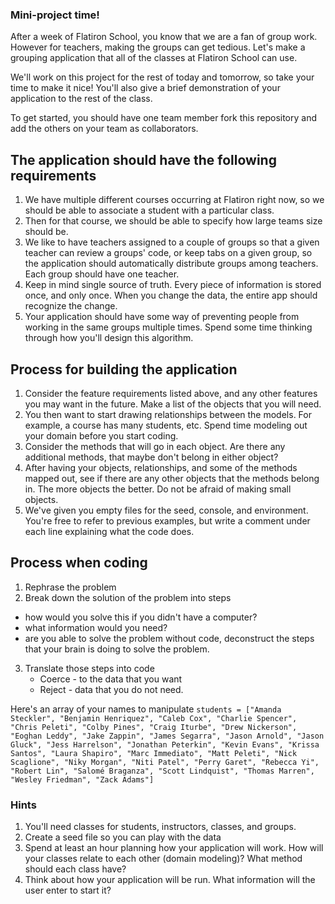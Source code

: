
### Mini-project time!  

After a week of Flatiron School, you know that we are a fan of group work. However for teachers, making the groups can get tedious.  Let's make a grouping application that all of the classes at Flatiron School can use.

We'll work on this project for the rest of today and tomorrow, so take your time to make it nice!  You'll also give a brief demonstration of your application to the rest of the class.

To get started, you should have one team member fork this repository and add the others on your team as collaborators.  

## The application should have the following requirements
 1. We have multiple different courses occurring at Flatiron right now, so we should be able to associate a student with a particular class.
 2. Then for that course, we should be able to specify how large teams size should be.
 3. We like to have teachers assigned to a couple of groups so that a given teacher can review a groups' code, or keep tabs on a given group, so the application should automatically distribute groups among teachers. Each group should have one teacher.
 4. Keep in mind single source of truth. Every piece of information is stored once, and only once. When you change the data, the entire app should recognize the change.
 5. Your application should have some way of preventing people from working in the same groups multiple times. Spend some time thinking through how you'll design this algorithm.


## Process for building the application
 1. Consider the feature requirements listed above, and any other features you may want in the future.  Make a list of the objects that you will need.
 2. You then want to start drawing relationships between the models.  For example, a course has many students, etc. Spend time modeling out your domain before you start coding.
 3. Consider the methods that will go in each object.  Are there any additional methods, that maybe don't belong in either object?
 4. After having your objects, relationships, and some of the methods mapped out, see if there are any other objects that the methods belong in.  The more objects the better.  Do not be afraid of making small objects.
 5. We've given you empty files for the seed, console, and environment. You're free to refer to previous examples, but write a comment under each line explaining what the code does.

## Process when coding
1. Rephrase the problem
2. Break down the solution of the problem into steps
 - how would you solve this if you didn't have a computer?
 - what information would you need?
 - are you able to solve the problem without code, deconstruct the steps that your brain is doing to solve the problem.
3. Translate those steps into code
   - Coerce - to the data that you want
   - Reject - data that you do not need.


Here's an array of your names to manipulate
`students = ["Amanda Steckler", "Benjamin Henriquez", "Caleb Cox", "Charlie Spencer", "Chris Peleti", "Colby Pines", "Craig Iturbe", "Drew Nickerson", "Eoghan Leddy", "Jake Zappin", "James Segarra", "Jason Arnold", "Jason Gluck", "Jess Harrelson", "Jonathan Peterkin", "Kevin Evans", "Krissa Santos", "Laura Shapiro", "Marc Immediato", "Matt Peleti", "Nick Scaglione", "Niky Morgan", "Niti Patel", "Perry Garet", "Rebecca Yi", "Robert Lin", "Salomé Braganza", "Scott Lindquist", "Thomas Marren", "Wesley Friedman", "Zack Adams"]`

### Hints
1. You'll need classes for students, instructors, classes, and groups.
2. Create a seed file so you can play with the data
3. Spend at least an hour planning how your application will work. How will your classes relate to each other (domain modeling)? What method should each class have?
4. Think about how your application will be run. What information will the user enter to start it?